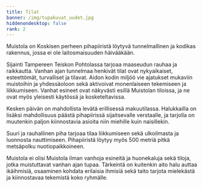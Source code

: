 ```yaml
---
title: Tilat
banner: /img/tupakuvat_uudet.jpg
hiddenondesktop: false
rank: 2
---
```

Muistola on Koskisen perheen pihapiiristä löytyvä tunnelmallinen ja kodikas rakennus, jossa ei ole laitosmaisuuden häivääkään. 

Sijainti Tampereen Teiskon Pohtolassa tarjoaa maaseudun rauhaa ja raikkautta. Vanhan ajan tunnelmaa henkivät tilat ovat nykyaikaiset, esteettömät, turvalliset ja tilavat. Aidon kodin miljöö vie ajatukset mukaviin muistoihin ja yhdessäoloon sekä aktivoivat monenlaiseen tekemiseen ja liikkumiseen. Vanhat esineet ovat näkyvästi esillä Muistolan tiloissa, ja ne ovat myös yleisesti käytössä ja kosketeltavissa. 

Kesken päivän on mahdollista levätä erillisessä makuutilassa. Halukkailla on lisäksi mahdollisuus päästä pihapiirissä sijaitsevalle verstaalle, ja tarjolla on muutenkin paljon kiinnostavia asioita niin miehille kuin naisillekin. 

Suuri ja rauhallinen piha tarjoaa tilaa liikkumiseen sekä ulkoilmasta ja luonnosta nauttimiseen. Pihapiiristä löytyy myös 500 metriä pitkä metsäpolku nuotiopaikkoineen.

Muistola ei olisi Muistola ilman vanhoja esineitä ja huonekaluja sekä tiloja, jotka muistuttavat vanhan ajan tupaa. Tärkeintä on kuitenkin aito halu auttaa ikäihmisiä, osaaminen kohdata erilaisia ihmisiä sekä taito tarjota mielekästä ja kiinnostavaa tekemistä koko ryhmälle.

